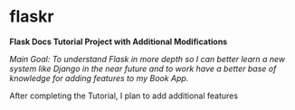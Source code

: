 # flaskr
<b>Flask Docs Tutorial Project with Additional Modifications</b>

<i>Main Goal: To understand Flask in more depth so I can better learn a new system like Django in the near future and to work have a better base of knowledge for adding features to my Book App.</i>

After completing the Tutorial, I plan to add additional features
